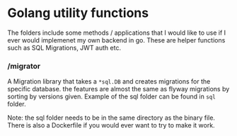 # Golang utility functions

The folders include some methods / applications that I would like to use
if I ever would implemenet my own backend in go. These are helper functions
such as SQL Migrations, JWT auth etc.

### /migrator

A Migration library that takes a `*sql.DB` and creates migrations
for the specific database. the features are almost the same as flyway migrations
by sorting by versions given. Example of the sql folder can be found in `sql` folder.

Note: the sql folder needs to be in the same directory as the binary file. There is
also a Dockerfile if you would ever want to try to make it work.

